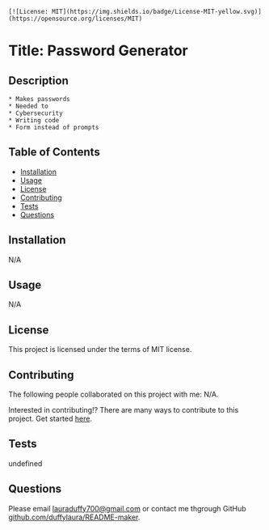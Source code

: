 
    [![License: MIT](https://img.shields.io/badge/License-MIT-yellow.svg)](https://opensource.org/licenses/MIT)

  # Title: Password Generator 
      
  ## Description 

    * Makes passwords
    * Needed to
    * Cybersecurity
    * Writing code
    * Form instead of prompts
    
  ## Table of Contents
  - [Installation](#installation)
  - [Usage](#usage)
  - [License](#license)
  - [Contributing](#contributing)
  - [Tests](#tests)
  - [Questions](#questions)

  ## Installation

  N/A
    
  ## Usage

  N/A
    
  ## License

  This project is licensed under the terms of MIT license.
   
  ## Contributing 

  The following people collaborated on this project with me: N/A. 

  Interested in contributing!? There are many ways to contribute to this project. Get started [here](github.com/duffylaura/README-maker).

  ## Tests 

  undefined
    
  ## Questions

  Please email lauraduffy700@gmail.com or contact me thgrough GitHub [github.com/duffylaura/README-maker](github.com/duffylaura/README-maker).
  